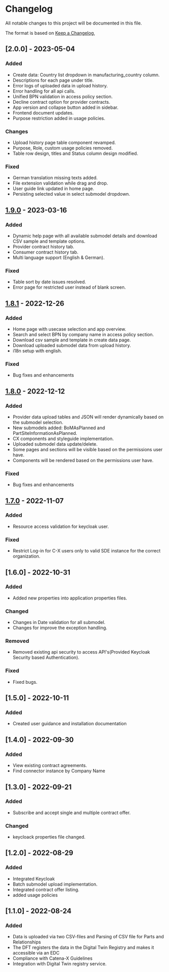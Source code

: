 # Changelog

All notable changes to this project will be documented in this file.

The format is based on [Keep a Changelog](https://keepachangelog.com/en/1.0.0/),

## [2.0.0] - 2023-05-04

### Added

- Create data: Country list dropdown in manufacturing_country column.
- Descriptions for each page under title.
- Error logs of uploaded data in upload history.
- Error handling for all api calls.
- Unified BPN validation in access policy section.
- Decline contract option for provider contracts.
- App version and collapse button added in sidebar.
- Frontend document updates.
- Purpose restriction added in usage policies.

### Changes

- Upload history page table component revamped.
- Purpose, Role, custom usage policies removed.
- Table row design, titles and Status column design modified.

### Fixed

- German translation missing texts added.
- File extension validation while drag and drop.
- User guide link updated in home page.
- Persisting selected value in select submodel dropdown.

## [1.9.0] - 2023-03-16

### Added

- Dynamic help page with all available submodel details and download CSV sample and template options.
- Provider contract history tab.
- Consumer contract history tab.
- Multi language support (English & German).

### Fixed

- Table sort by date issues resolved.
- Error page for restricted user instead of blank screen.

## [1.8.1] - 2022-12-26

### Added

- Home page with usecase selection and app overview.
- Search and select BPN by company name in access policy section.
- Download csv sample and template in create data page.
- Download uploaded submodel data from upload history.
- i18n setup with english.

### Fixed

- Bug fixes and enhancements
## [1.8.0] - 2022-12-12

### Added

- Provider data upload tables and JSON will render dynamically based on the submodel selection.
- New submodels added: BoMAsPlanned and PartSiteInformationAsPlanned.
- CX components and styleguide implementation.
- Uploaded submodel data update/delete.
- Some pages and sections will be visible based on the permissions user have.
- Components will be rendered based on the permissions user have.

### Fixed

- Bug fixes and enhancements

## [1.7.0] - 2022-11-07

### Added

- Resource access validation for keycloak user.

### Fixed

- Restrict Log-in for C-X users only to valid SDE instance for the correct organization.

## [1.6.0] - 2022-10-31

### Added

- Added new properties into application properties files.

### Changed

- Changes in Date validation for all submodel.
- Changes for improve the exception handling.

### Removed

- Removed existing api security to access API's(Provided Keycloak Security based Authentication).

### Fixed

- Fixed bugs.

## [1.5.0] - 2022-10-11

### Added

- Created user guidance and installation documentation

## [1.4.0] - 2022-09-30

### Added

- View existing contract agreements.
- Find connector instance by Company Name

## [1.3.0] - 2022-09-21

### Added

- Subscribe and accept single and multiple contract offer.

### Changed

- keycloack properties file changed.

## [1.2.0] - 2022-08-29

### Added

- Integrated Keycloak
- Batch submodel upload implementation.
- Integrated contract offer listing.
- added usage policies

## [1.1.0] - 2022-08-24

### Added

- Data is uploaded via two CSV-files and Parsing of CSV file for Parts and Relationships
- The DFT registers the data in the Digital Twin Registry and makes it accessible via an EDC
- Compliance with Catena-X Guidelines
- Integration with Digital Twin registry service.

[unreleased]: https://github.com/eclipse-tractusx/dft-frontend/compare/dftfrontend-2.0.0...main
[2.0.1]: https://github.com/eclipse-tractusx/dft-frontend/compare/dft-frontend-1.9.0...dftfrontend-2.0.0
[1.9.0]: https://github.com/eclipse-tractusx/dft-frontend/compare/dft-frontend-1.8.1...dftfrontend-1.9.0
[1.8.1]: https://github.com/eclipse-tractusx/dft-frontend/compare/dft-frontend-1.8.0...dft-frontend-1.8.1
[1.8.0]: https://github.com/eclipse-tractusx/dft-frontend/compare/dft-frontend-1.7.0...dft-frontend-1.8.0
[1.7.0]: https://github.com/eclipse-tractusx/dft-frontend/releases/tag/dft-frontend-1.7.0

